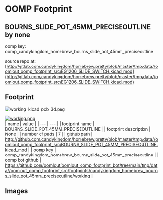 # OOMP Footprint  
## BOURNS_SLIDE_POT_45MM_PRECISEOUTLINE  by none  
  
oomp key: oomp_candykingdom_homebrew_bourns_slide_pot_45mm_preciseoutline  
  
source repo at: [http://gitlab.com/candykingdom/homebrew.pretty/blob/master/tmp/data//oomlout_oomp_footprint_src/‎EG1206‎_SLIDE_SWITCH.kicad_mod](http://gitlab.com/candykingdom/homebrew.pretty/blob/master/tmp/data//oomlout_oomp_footprint_src/‎EG1206‎_SLIDE_SWITCH.kicad_mod)  
## Footprint  
  
[![working_kicad_pcb_3d.png](working_kicad_pcb_3d_600.png)](working_kicad_pcb_3d.png)  
  
[![working.png](working_600.png)](working.png)  
| name | value | 
| --- | --- | 
| footprint name | BOURNS_SLIDE_POT_45MM_PRECISEOUTLINE | 
| footprint description | None | 
| number of pads | 7 | 
| github path | http://github.com/candykingdom/homebrew.pretty/blob/master/tmp/data//oomlout_oomp_footprint_src/BOURNS_SLIDE_POT_45MM_PRECISEOUTLINE.kicad_mod | 
| oomp key | oomp_candykingdom_homebrew_bourns_slide_pot_45mm_preciseoutline | 
| oomp bot github | https://github.com/oomlout/oomlout_oomp_footprint_bot/tree/main/tmp/data//oomlout_oomp_footprint_src/footprints/candykingdom_homebrew_bourns_slide_pot_45mm_preciseoutline/working | 
## Images  
